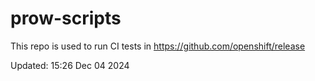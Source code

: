 # prow-scripts

This repo is used to run CI tests in https://github.com/openshift/release

Updated: 15:26 Dec 04 2024
